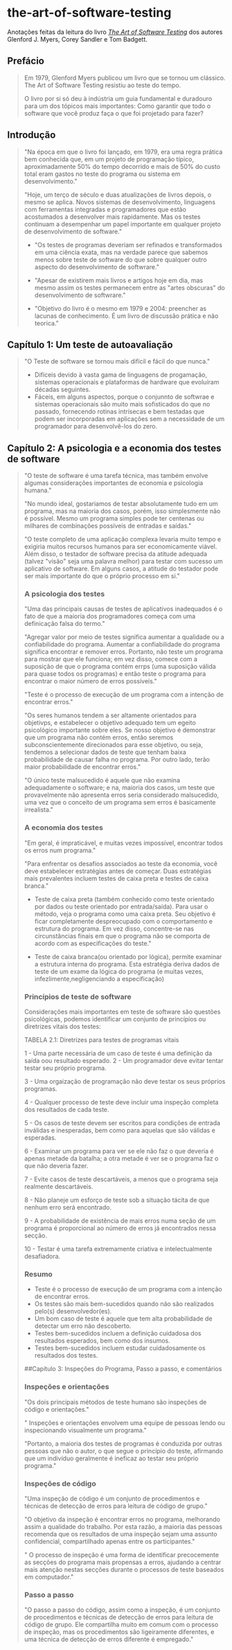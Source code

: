 # the-art-of-software-testing
Anotações feitas da leitura do livro [_The Art of Software Testing_](https://www.amazon.com/Art-Software-Testing-Glenford-Myers/dp/1118031962) dos autores Glenford J. Myers, Corey Sandler e Tom Badgett.

## Prefácio

> Em 1979, Glenford Myers publicou um livro que se tornou um clássico.
> The Art of Software Testing resistiu ao teste do tempo.
>
> O livro por si só deu à indústria um guia fundamental e duradouro para um dos tópicos mais importantes: Como garantir que todo o software que você produz faça o que foi projetado para fazer?
>

## Introdução

> "Na época em que o livro foi lançado, em 1979, era uma regra prática bem conhecida que, em um projeto de programação típico, aproximadamente 50% do tempo decorrido e mais de 50% do custo total eram gastos no teste do programa ou sistema em desenvolvimento."
>
> "Hoje, um terço de século e duas atualizações de livros depois, o mesmo se aplica. Novos sistemas de desenvolvimento, linguagens com ferramentas integradas e programadores que estão acostumados a desenvolver mais rapidamente. Mas os testes continuam a desempenhar um papel importante em qualquer projeto de desenvolvimento de software."
>
> - "Os testes de programas deveriam ser refinados e transformados em uma ciência exata, mas na verdade parece que sabemos menos sobre teste de software do que sobre qualquer outro aspecto do desenvolvimento de softwrare."
>
> - "Apesar de existirem mais livros e artigos hoje em dia, mas mesmo assim os testes permanecem entre as "artes obscuras" do desenvolvimento de softwrare."
>
> - "Objetivo do livro é o mesmo em 1979 e 2004: preencher as lacunas de conhecimento. É um livro de discussão prática e não teorica."
>
>

## Capítulo 1: Um teste de autoavaliação

> "O Teste de software se tornou mais difícil e fácil do que nunca."
>
> - Difíceis devido à vasta gama de linguagens de progamação, sistemas operacionais e plataformas de hardware que evoluíram décadas seguintes.
> - Fáceis, em alguns aspectos, porque o conjunnto de softwrae e sistemas operacionais são muito mais sofisticados do que no passado, fornecendo rotinas intrísecas e bem testadas que podem ser incorporadas em aplicações sem a necessidade de um programador para desenvolvê-los do zero.
>
>
## Capítulo 2: A psicologia e a economia dos testes de software

> "O teste de software é uma tarefa técnica, mas também envolve algumas considerações importantes de economia e psicologia humana."
>
> "No mundo ideal, gostariamos de testar absolutamente tudo em um programa, mas na maioria dos casos, porém, isso simplesmente não é possível. Mesmo um programa simples pode ter centenas ou milhares de combinações possíveis de entradas e saídas."
>
> "O teste completo de uma aplicação complexa levaria muito tempo e exigiria muitos recursos humanos para ser economicamente viável. Além disso, o testador de software precisa da atitude adequada (talvez "visão" seja uma palavra melhor) para testar com sucesso um aplicativo de software. Em alguns casos, a atitude do testador pode ser mais importante do que o próprio processo em si."
>
> ### A psicologia dos testes
>
> "Uma das principais causas de testes de aplicativos inadequados é o fato de que a maioria dos programadores começa com uma definicação falsa do termo."
>
> "Agregar valor por meio de testes significa aumentar a qualidade ou a confiabilidade do programa. Aumentar a confiabilidade do programa significa encontrar e remover erros. Portanto, não teste um programa para mostrar que ele funciona; em vez disso, comece com a suposição de que o programa contém errps (uma suposição válida para quase todos os programas) e então teste o programa para encontrar o maior número de erros possíveis."
>
> "Teste é o processo de execução de um programa com a intenção de encontrar erros."
>
> "Os seres humanos tendem a ser altamente orientados para objetivps, e estabelecer o objetivo adequado tem um egeito psicológico importante sobre eles. Se nosso objetivo é demonstrar que um programa não contém erros, então seremos subconscientemente direcionados para esse objetivo, ou seja, tendemos a selecionar dados de teste que tenham baixa probabilidade de causar falha no programa. Por outro lado, terão maior probabilidade de encontrar erros."
>
> "O único teste malsucedido é aquele que não examina adequadamente o software; e na, maioria dos casos, um teste que provavelmente não apresenta erros seria considerado malsucedido, uma vez que o conceito de um programa sem erros é basicamente irrealista."
>
> ### A economia dos testes
>
> "Em geral, é impraticável, e muitas vezes impossível, encontrar todos os erros num programa."
>
> "Para enfrentar os desafios associados ao teste da economia, você deve estabelecer estratégias antes de começar. Duas estratégias mais prevalentes incluem testes de caixa preta e testes de caixa branca."
>
> - Teste de caixa preta (também conhecido como teste orientado por dados ou teste orientado por entrada/saída). Para usar o método, veja o programa como uma caixa preta. Seu objetivo é ficar completamente despreocupado com o comportamento e estrutura do programa. Em vez disso, concentre-se nas circunstâncias finais em que o programa não se comporta de acordo com as especificações do teste."
>
> - Teste de caixa branca(ou orientado por lógica), permite examinar a estrutura interna do programa. Esta estratégia deriva dados de teste de um exame da lógica do programa (e muitas vezes, infezlimente,negligenciando a especificação)
>
> ### Princípios de teste de software
>
> Considerações mais importantes em teste de software são questões psicológicas, podemos identificar um conjunto de princípios ou diretrizes vitais dos testes:
>
> TABELA 2.1: Diretrizes para testes de programas vitais
>
> 1 - Uma parte necessária de um caso de teste é uma definição da saída oou resultado esperado.
> 2 - Um programador deve evitar tentar testar seu próprio programa.
> 
> 3 - Uma orgaização de programação não deve testar os seus próprios programas.
> 
> 4 - Qualquer processo de teste deve incluir uma inspeção completa dos resultados de cada teste.
> 
> 5 - Os casos de teste devem ser escritos para condições de entrada inválidas e inesperadas, bem como para aquelas que são válidas e esperadas.
> 
> 
> 6 - Examinar um programa para ver se ele não faz o que deveria é apenas metade da batalha; a otra metade é ver se o programa faz o que não deveria fazer.
> 
> 7 - Evite casos de teste descartáveis, a menos que o programa seja realmente descartáveis.
> 
> 8 - Não planeje um esforço de teste sob a situação tácita de que nenhum erro será encontrado.
> 
> 9 - A probabilidade de existência de mais erros numa seção de um programa é proporcional ao número de erros já encontrados nessa secção.
> 
> 10 - Testar é uma tarefa extremamente criativa e intelectualmente desafiadora.
>
> ### Resumo
>
> - Teste é o processo de execução de um programa com a intenção de encontrar erros.
> - Os testes são mais bem-sucedidos quando não são realizados pelo(s) desenvolvedor(es).
> - Um bom caso de teste é aquele que tem alta probabilidade de detectar um erro não descoberto.
> - Testes bem-sucedidos incluem a definição cuidadosa dos resultados esperados, bem como dos insumos.
> - Testes bem-sucedidos incluem estudar cuidadosamente os resultados dos testes.
>
> ##Capítulo 3: Inspeções do Programa, Passo a passo, e comentários
>
> ### Inspeções e orientações
>
> "Os dois principais métodos de teste humano são inspeções de código e
orientações."
>
> " Inspeções e orientações envolvem uma equipe de pessoas lendo ou
inspecionando visualmente um programa."
>
> "Portanto, a maioria dos testes de programas é conduzida por outras pessoas que não o autor, o que
segue o princípio do teste, afirmando que um indivíduo geralmente é ineficaz ao testar seu próprio programa."
>
> ### Inspeções de código
>
> "Uma inspeção de código é um conjunto de procedimentos e técnicas de detecção de erros
para leitura de código de grupo."
>
> "O objetivo da inspeção é encontrar erros no programa, melhorando assim a qualidade do trabalho. Por esta
razão, a maioria das pessoas recomenda que os resultados de uma inspeção sejam uma assunto confidencial, compartilhado apenas entre os participantes."
>
> " O processo de inspeção é uma forma de identificar precocemente as secções do programa mais propensas a erros, ajudando a centrar mais atenção nestas secções durante o processos de teste baseados em computador."
>
> ### Passo a passo
>
> "O passo a passo do código, assim como a inspeção, é um conjunto de procedimentos e técnicas de detecção de erros para leitura de código de grupo. Ele compartilha muito em comum com o processo de inspeção, mas os procedimentos são ligeiramente diferentes, e uma técnica de detecção de erros diferente é empregado."
>
>


